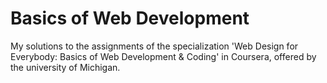 # Basics of Web Development

My solutions to the assignments of the specialization 'Web Design for Everybody: Basics of Web Development & Coding' in Coursera, offered by the university of Michigan. 
